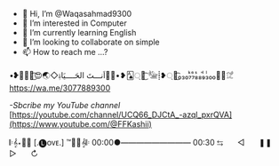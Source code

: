 - 👋 Hi, I’m @Waqasahmad9300
- 👀 I’m interested in Computer
- 🌱 I’m currently learning English 
- 💞️ I’m looking to collaborate on simple
- 📫 How to reach me ...?

<!---
Waqasahmad9300/Waqasahmad9300 is a ✨ special ✨ repository because its `README.md` (this file) appears on your GitHub profile.
You can click the Preview link to take a look at your changes.
--->
•❥🂡্᭄͜͡😍🌏◇اَنـــتَ الحَــــیَاۃِ🐼💍•❥🂡্᭄͜͡
𓅋⸽❥্᭄͜͡₀₃₀₇ᷜ₇ᷧ₈ᷤ₈ⷩ₉ᷝ₃ᷝ₀₀𓏟⃟𔒜
https://wa.me/3077889300

*-Sbcribe my YouTube channel*
[https://youtube.com/channel/UCQ66_DJCtA_-azql_pxrQVA](https://www.youtube.com/@FFKashii)

𝄆𝄞⋆🌼💜 [.🅛ᴏᴠᴇ.] ™🐬🌟𝄞𝄆
00:00●━━━━━━━━━ 00:30
 ⇆ㅤㅤ◁ㅤㅤ❚❚ㅤㅤ▷ㅤㅤ↻
